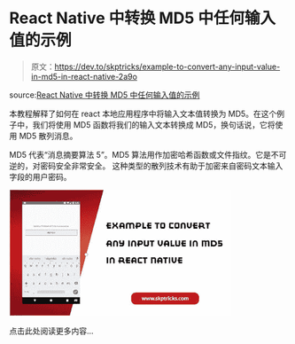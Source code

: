 # React Native 中转换 MD5 中任何输入值的示例

> 原文：<https://dev.to/skptricks/example-to-convert-any-input-value-in-md5-in-react-native-2a9o>

source:[React Native 中转换 MD5 中任何输入值的示例](https://www.skptricks.com/2019/07/example-to-convert-any-input-value-in-md5-react-native.html)

本教程解释了如何在 react 本地应用程序中将输入文本值转换为 MD5。在这个例子中，我们将使用 MD5 函数将我们的输入文本转换成 MD5，换句话说，它将使用 MD5 散列消息。

MD5 代表“消息摘要算法 5”。MD5 算法用作加密哈希函数或文件指纹。它是不可逆的，对密码安全非常安全。
这种类型的散列技术有助于加密来自密码文本输入字段的用户密码。

[![](img/ee4d3681515605daba442d537fb600ce.png)](https://res.cloudinary.com/practicaldev/image/fetch/s--7TQPuFHX--/c_limit%2Cf_auto%2Cfl_progressive%2Cq_auto%2Cw_880/https://1.bp.blogspot.com/-jYJqxh1Rp_Y/XT5u_ZSY5EI/AAAAAAAADIg/YpA5FfgFTGYCpSm7Hs4bZSQ9EwWZYzkqwCLcBGAs/s400/example-to-convert-any-input-value-in-md5-react-native.jpg)

点击此处阅读更多内容...